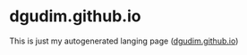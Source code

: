 # dgudim.github.io
This is just my autogenerated langing page ([dgudim.github.io](https://dgudim.github.io))
